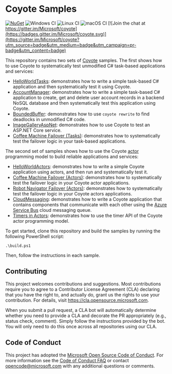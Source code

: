 # Coyote Samples

[![NuGet](https://img.shields.io/nuget/v/Microsoft.Coyote.svg)](https://www.nuget.org/packages/Microsoft.Coyote/)
![Windows CI](https://github.com/microsoft/coyote-samples/workflows/Windows%20CI/badge.svg)
![Linux CI](https://github.com/microsoft/coyote-samples/workflows/Linux%20CI/badge.svg)
![macOS CI](https://github.com/microsoft/coyote-samples/workflows/macOS%20CI/badge.svg)
[![Join the chat at https://gitter.im/Microsoft/coyote](https://badges.gitter.im/Microsoft/coyote.svg)](https://gitter.im/Microsoft/coyote?utm_source=badge&utm_medium=badge&utm_campaign=pr-badge&utm_content=badge)

This repository contains two sets of [Coyote](https://github.com/microsoft/coyote) samples. The
first shows how to use Coyote to systematically test unmodified C# task-based applications and
services:

- [HelloWorldTasks](./HelloWorldTasks): demonstrates how to write a simple task-based C# application
  and then systematically test it using Coyote.
- [AccountManager](./AccountManager): demonstrates how to write a simple task-based C# application
  to create, get and delete user account records in a backend NoSQL database and then systematically
  test this application using Coyote.
- [BoundedBuffer](./BoundedBuffer): demonstrates how to use `coyote rewrite` to find deadlocks in
  unmodified C# code.
- [ImageGalleryAspNet](./ImageGalleryAspNet): demonstrates how to use Coyote to test an ASP.NET Core
  service.
- [Coffee Machine Failover (Tasks)](./CoffeeMachineTasks): demonstrates how to systematically test
  the failover logic in your task-based applications.

The second set of samples shows how to use the Coyote
[actor](https://microsoft.github.io/coyote/programming-models/actors/overview/) programming model
to build reliable applications and services:

- [HelloWorldActors](./HelloWorldActors): demonstrates how to write a simple Coyote application
  using actors, and then run and systematically test it.
- [Coffee Machine Failover (Actors)](./CoffeeMachineActors): demonstrates how to systematically test
  the failover logic in your Coyote actor applications.
- [Robot Navigator Failover (Actors)](./DrinksServingRobotActors): demonstrates how to
  systematically test the failover logic in your Coyote actors applications.
- [CloudMessaging](./CloudMessaging): demonstrates how to write a Coyote application that contains
  components that communicate with each other using the [Azure Service
  Bus](https://azure.microsoft.com/en-us/services/service-bus/) cloud messaging queue.
- [Timers in Actors](./Timers): demonstrates how to use the timer API of the Coyote actor
  programming model.

To get started, clone this repository and build the samples by running the following PowerShell script:
```
.\build.ps1
```

Then, follow the instructions in each sample.

## Contributing
This project welcomes contributions and suggestions. Most contributions require you to agree to a
Contributor License Agreement (CLA) declaring that you have the right to, and actually do, grant us
the rights to use your contribution. For details, visit https://cla.opensource.microsoft.com.

When you submit a pull request, a CLA bot will automatically determine whether you need to provide
a CLA and decorate the PR appropriately (e.g., status check, comment). Simply follow the instructions
provided by the bot. You will only need to do this once across all repositories using our CLA.

## Code of Conduct
This project has adopted the [Microsoft Open Source Code of Conduct](https://opensource.microsoft.com/codeofconduct/). For more information see the [Code of Conduct FAQ](https://opensource.microsoft.com/codeofconduct/faq/) or contact [opencode@microsoft.com](mailto:opencode@microsoft.com) with any additional questions or comments.
